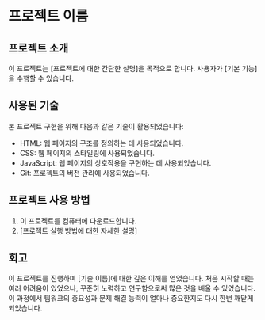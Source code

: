 # 프로젝트 이름

## 프로젝트 소개
이 프로젝트는 [프로젝트에 대한 간단한 설명]을 목적으로 합니다. 사용자가 [기본 기능]을 수행할 수 있습니다.

## 사용된 기술
본 프로젝트 구현을 위해 다음과 같은 기술이 활용되었습니다:
- HTML: 웹 페이지의 구조를 정의하는 데 사용되었습니다.
- CSS: 웹 페이지의 스타일링에 사용되었습니다.
- JavaScript: 웹 페이지의 상호작용을 구현하는 데 사용되었습니다.
- Git: 프로젝트의 버전 관리에 사용되었습니다.

## 프로젝트 사용 방법
1. 이 프로젝트를 컴퓨터에 다운로드합니다.
2. [프로젝트 실행 방법에 대한 자세한 설명]

## 회고
이 프로젝트를 진행하며 [기술 이름]에 대한 깊은 이해를 얻었습니다. 처음 시작할 때는 여러 어려움이 있었으나, 꾸준히 노력하고 연구함으로써 많은 것을 배울 수 있었습니다. 이 과정에서 팀워크의 중요성과 문제 해결 능력이 얼마나 중요한지도 다시 한번 깨닫게 되었습니다.